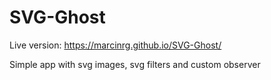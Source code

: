 # SVG-Ghost
Live version: https://marcinrg.github.io/SVG-Ghost/

Simple app with svg images, svg filters and custom observer
